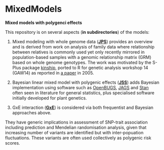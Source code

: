 # MixedModels

**Mixed models with polygenci effects**

This repository is on several aspects (**in subdirectories**) of the models:

1. Mixed modeling with whole genome data (**[JPS](JPS)**) provides an overview and is derived from work on analysis of family data where relationship between relatives is commonly 
used yet only recently mirrored in population-based samples with a genomic relationship matrix (GRM) based on whole genome genotypes. The work was motivated by the S-Plus package 
[kinship](http://www.mayo.edu/research/departments-divisions/department-health-sciences-research/division-biomedical-statistics-informatics/software/s-plus-r-functions), ported to 
R for genetic analysis workshop 14 (GAW14) as reported in [a paper](https://bmcgenet.biomedcentral.com/articles/10.1186/1471-2156-6-S1-S127) in 2005.

2. Bayesian linear mixed model with polygenic effects (**[JSS](JSS)**) adds Bayesian implementation using software such as [OpenBUGS](http://openbugs.net/w/FrontPage), 
[JAGS](http://mcmc-jags.sourceforge.net/) and [Stan](http://mc-stan.org/) often seen in literature for general statistics, plus specialised software initially developed for plant 
genetics.

3. GxE interaction (**[GxE](GxE)**) is considered via both frequentist and Bayesian approaches above.

They have generic implications in assessment of SNP-trait association including prediction and Mendelian randomisation analysis, given that increasing number of variants are 
identified but with inter-popuation fluctuations. These variants are often used collectively as polygenic risk scores.
